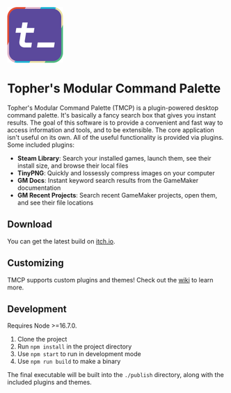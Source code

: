 <img src="./media/tmcp_logo.svg" width="128" height="128" />

# Topher's Modular Command Palette

Topher's Modular Command Palette (TMCP) is a plugin-powered desktop command palette. It's basically a fancy search box that gives you instant results. The goal of this software is to provide a convenient and fast way to access information and tools, and to be extensible. The core application isn't useful on its own. All of the useful functionality is provided via plugins. Some included plugins:

- **Steam Library**: Search your installed games, launch them, see their install size, and browse their local files
- **TinyPNG**: Quickly and lossessly compress images on your computer
- **GM Docs**: Instant keyword search results from the GameMaker documentation
- **GM Recent Projects**: Search recent GameMaker projects, open them, and see their file locations

## Download

You can get the latest build on [itch.io](https://topherlicious.itch.io/tmcp).

## Customizing

TMCP supports custom plugins and themes! Check out the [wiki](https://github.com/christopherwk210/tmcp/wiki) to learn more.

## Development

Requires Node >=16.7.0.

1. Clone the project
2. Run `npm install` in the project directory
3. Use `npm start` to run in development mode
4. Use `npm run build` to make a binary

The final executable will be built into the `./publish` directory, along with the included plugins and themes.